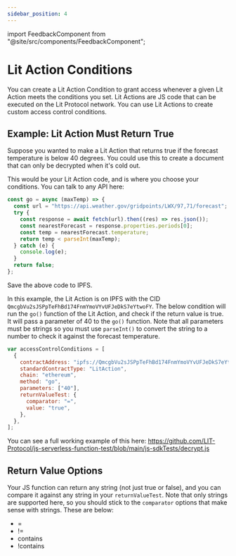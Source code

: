 ```yaml
---
sidebar_position: 4
---
```


import FeedbackComponent from "@site/src/components/FeedbackComponent";

# Lit Action Conditions

You can create a Lit Action Condition to grant access whenever a given Lit Action meets the conditions you set. Lit Actions are JS code that can be executed on the Lit Protocol network. You can use Lit Actions to create custom access control conditions.

## Example: Lit Action Must Return True

Suppose you wanted to make a Lit Action that returns true if the forecast temperature is below 40 degrees. You could use this to create a document that can only be decrypted when it's cold out.

This would be your Lit Action code, and is where you choose your conditions. You can talk to any API here:

```js
const go = async (maxTemp) => {
  const url = "https://api.weather.gov/gridpoints/LWX/97,71/forecast";
  try {
    const response = await fetch(url).then((res) => res.json());
    const nearestForecast = response.properties.periods[0];
    const temp = nearestForecast.temperature;
    return temp < parseInt(maxTemp);
  } catch (e) {
    console.log(e);
  }
  return false;
};
```

Save the above code to IPFS.

In this example, the Lit Action is on IPFS with the CID `QmcgbVu2sJSPpTeFhBd174FnmYmoVYvUFJeDkS7eYtwoFY`. The below condition will run the `go()` function of the Lit Action, and check if the return value is true. It will pass a parameter of 40 to the `go()` function. Note that all parameters must be strings so you must use `parseInt()` to convert the string to a number to check it against the forecast temperature.

```js
var accessControlConditions = [
  {
    contractAddress: "ipfs://QmcgbVu2sJSPpTeFhBd174FnmYmoVYvUFJeDkS7eYtwoFY",
    standardContractType: "LitAction",
    chain: "ethereum",
    method: "go",
    parameters: ["40"],
    returnValueTest: {
      comparator: "=",
      value: "true",
    },
  },
];
```

You can see a full working example of this here: https://github.com/LIT-Protocol/js-serverless-function-test/blob/main/js-sdkTests/decrypt.js

## Return Value Options

Your JS function can return any string (not just true or false), and you can compare it against any string in your `returnValueTest`.  Note that only strings are supported here, so you should stick to the `comparator` options that make sense with strings.  These are below:

* =
* != 
* contains
* !contains

<FeedbackComponent/>
